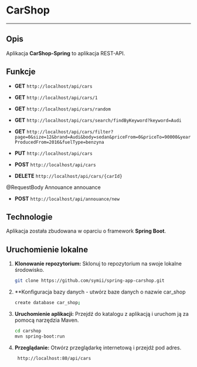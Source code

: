 # CarShop

---

## Opis

Aplikacja **CarShop-Spring** to aplikacja REST-API.

## Funkcje

- **GET** `http://localhost/api/cars`
- **GET** `http://localhost/api/cars/1`
- **GET** `http://localhost/api/cars/random`
- **GET** `http://localhost/api/cars/search/findByKeyword?keyword=Audi`
- **GET** `http://localhost/api/cars/filter?page=0&size=12&brand=Audi&body=sedan&priceFrom=0&priceTo=90000&yearProducedFrom=2016&fuelType=benzyna`
  
- **PUT** `http://localhost/api/cars`
- **POST** `http://localhost/api/cars`
- **DELETE** `http://localhost/api/cars/{carId}`

 @RequestBody Annouance annouance
- **POST** `http://localhost/api/annouance/new`

## Technologie

Aplikacja została zbudowana w oparciu o framework **Spring Boot**.

## Uruchomienie lokalne

1. **Klonowanie repozytorium:** Sklonuj to repozytorium na swoje lokalne środowisko.
   ```bash
   git clone https://github.com/symii/spring-app-carshop.git
2. **Konfiguracja bazy danych - utwórz baze danych o nazwie car_shop
   ```bash
   create database car_shop;
3. **Uruchomienie aplikacji:** Przejdź do katalogu z aplikacją i uruchom ją za pomocą narzędzia Maven.
    ```bash
    cd carshop
    mvn spring-boot:run
4. **Przeglądanie:** Otwórz przeglądarkę internetową i przejdź pod adres.
    ```bash
     http://localhost:80/api/cars



